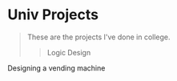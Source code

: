 # Univ Projects
> These are the projects I've done in college.
>	> Logic Design

Designing a vending machine